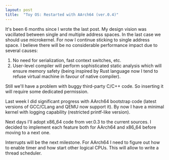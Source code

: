 ```yaml
---
layout: post
title:  "Toy OS: Restarted with AArch64 (ver.0.4)"
---
```


It's been 6 months since I wrote the last post. My design vision was vacillated between single and multiple address spaces. In the last case we should use microkernel. For now I continue sticking to single address space. I believe there will be no considerable performance impact due to several causes:

1. No need for serialization, fast context switches, etc.
2. User-level compiler will perform sophisticated static analysis which will ensure memory safety (being inspired by Rust language now I tend to refuse virtual machine in favour of native compiler).

Still we'll have a problem with buggy third-party C/C++ code. So inserting it will require some dedicated permission.

Last week I did significant progress with AArch64 bootstrap code (latest versions of GCC/CLang and QEMU now support it). By now I have a minimal kernel with logging capability (restricted printf-like version).

Next days I'll adopt x86\_64 code from ver.0.3 to the current sources. I decided to implement each feature both for AArch64 and x86\_64 before moving to a next one.

Interrupts will be the next milestone. For AArch64 I need to figure out how to enable timer and how start other logical CPUs. This will allow to write a thread scheduler.